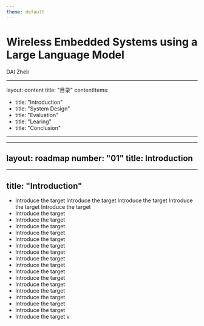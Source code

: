 ```yaml
---
theme: default
---
```


# Wireless Embedded Systems using a Large Language Model

DAI Zheli  

---
layout: content
title: "目录"
contentItems:
  - title: "Introduction"
  - title: "System Design"
  - title: "Evaluation"
  - title: "Learing"
  - title: "Conclusion"
---


---
layout: roadmap
number: "01"
title: Introduction
---

---
title: "Introduction"
---

- Introduce the target Introduce the target Introduce the target Introduce the target Introduce the target 
- Introduce the target
- Introduce the target
- Introduce the target
- Introduce the target
- Introduce the target
- Introduce the target
- Introduce the target
- Introduce the target
- Introduce the target
- Introduce the target
- Introduce the target
- Introduce the target
- Introduce the target
- Introduce the target
- Introduce the target
- Introduce the target
- Introduce the target
v